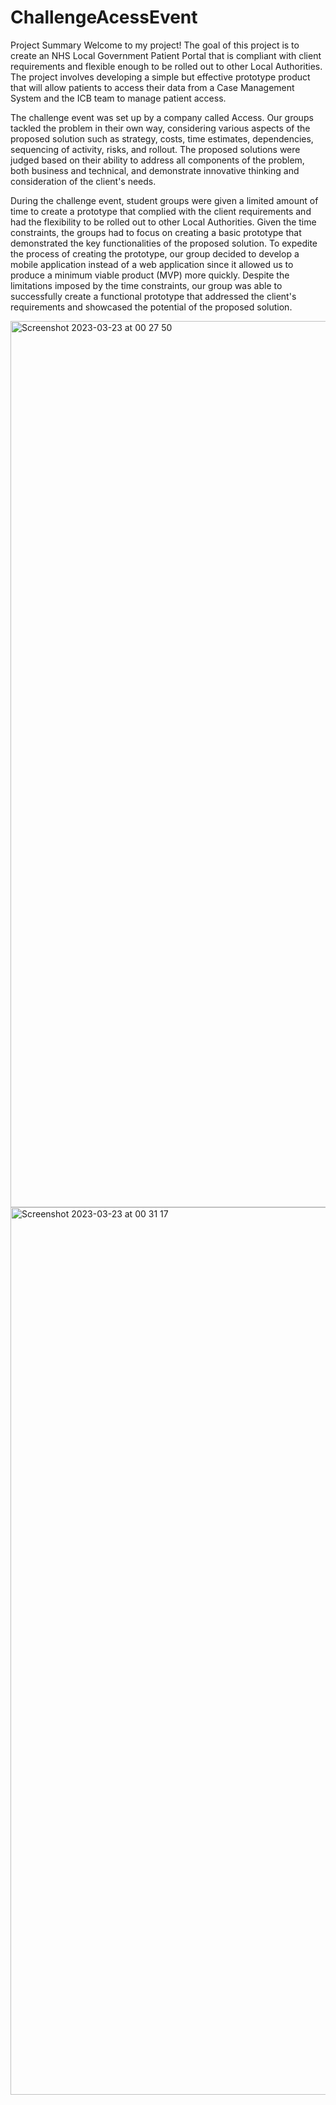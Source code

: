 # ChallengeAcessEvent
Project Summary
Welcome to my project! The goal of this project is to create an NHS Local Government Patient Portal that is compliant with client requirements and flexible enough to be rolled out to other Local Authorities. The project involves developing a simple but effective prototype product that will allow patients to access their data from a Case Management System and the ICB team to manage patient access.

The challenge event was set up by a company called Access. Our groups tackled the problem in their own way, considering various aspects of the proposed solution such as strategy, costs, time estimates, dependencies, sequencing of activity, risks, and rollout. The proposed solutions were judged based on their ability to address all components of the problem, both business and technical, and demonstrate innovative thinking and consideration of the client's needs.

During the challenge event, student groups were given a limited amount of time to create a prototype that complied with the client requirements and had the flexibility to be rolled out to other Local Authorities. Given the time constraints, the groups had to focus on creating a basic prototype that demonstrated the key functionalities of the proposed solution. To expedite the process of creating the prototype, our group decided to develop a mobile application instead of a web application since it allowed us to produce a minimum viable product (MVP) more quickly. Despite the limitations imposed by the time constraints, our group was able to successfully create a functional prototype that addressed the client's requirements and showcased the potential of the proposed solution.

<img width="1418" alt="Screenshot 2023-03-23 at 00 27 50" src="https://user-images.githubusercontent.com/94329210/227069464-258aa3ee-29e0-4311-939f-39ec619ef91a.png">
<img width="1420" alt="Screenshot 2023-03-23 at 00 31 17" src="https://user-images.githubusercontent.com/94329210/227069507-303aed23-32d9-4a96-9ca4-c33d7a672a93.png">
